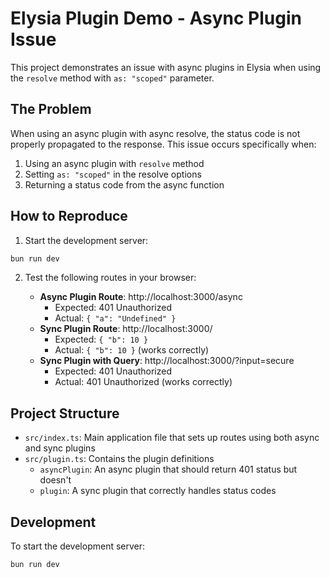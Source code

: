 # Elysia Plugin Demo - Async Plugin Issue

This project demonstrates an issue with async plugins in Elysia when using the `resolve` method with `as: "scoped"` parameter.

## The Problem

When using an async plugin with async resolve, the status code is not properly propagated to the response. This issue occurs specifically when:

1. Using an async plugin with `resolve` method
2. Setting `as: "scoped"` in the resolve options
3. Returning a status code from the async function

## How to Reproduce

1. Start the development server:

```bash
bun run dev
```

2. Test the following routes in your browser:

    - **Async Plugin Route**: http://localhost:3000/async
        - Expected: 401 Unauthorized
        - Actual: `{ "a": "Undefined" }`
    - **Sync Plugin Route**: http://localhost:3000/
        - Expected: `{ "b": 10 }`
        - Actual: `{ "b": 10 }` (works correctly)
    - **Sync Plugin with Query**: http://localhost:3000/?input=secure
        - Expected: 401 Unauthorized
        - Actual: 401 Unauthorized (works correctly)

## Project Structure

-   `src/index.ts`: Main application file that sets up routes using both async and sync plugins
-   `src/plugin.ts`: Contains the plugin definitions
    -   `asyncPlugin`: An async plugin that should return 401 status but doesn't
    -   `plugin`: A sync plugin that correctly handles status codes

## Development

To start the development server:

```bash
bun run dev
```
